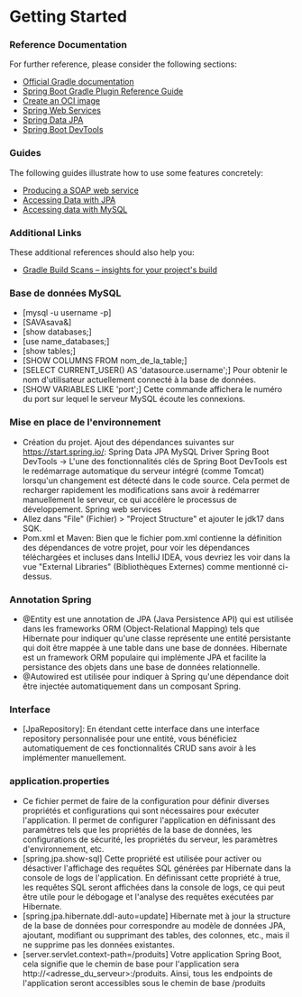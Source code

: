 # Getting Started

### Reference Documentation
For further reference, please consider the following sections:

* [Official Gradle documentation](https://docs.gradle.org)
* [Spring Boot Gradle Plugin Reference Guide](https://docs.spring.io/spring-boot/docs/3.2.1/gradle-plugin/reference/html/)
* [Create an OCI image](https://docs.spring.io/spring-boot/docs/3.2.1/gradle-plugin/reference/html/#build-image)
* [Spring Web Services](https://docs.spring.io/spring-boot/docs/3.2.1/reference/htmlsingle/index.html#io.webservices)
* [Spring Data JPA](https://docs.spring.io/spring-boot/docs/3.2.1/reference/htmlsingle/index.html#data.sql.jpa-and-spring-data)
* [Spring Boot DevTools](https://docs.spring.io/spring-boot/docs/3.2.1/reference/htmlsingle/index.html#using.devtools)

### Guides
The following guides illustrate how to use some features concretely:

* [Producing a SOAP web service](https://spring.io/guides/gs/producing-web-service/)
* [Accessing Data with JPA](https://spring.io/guides/gs/accessing-data-jpa/)
* [Accessing data with MySQL](https://spring.io/guides/gs/accessing-data-mysql/)

### Additional Links
These additional references should also help you:

* [Gradle Build Scans – insights for your project's build](https://scans.gradle.com#gradle)


### Base de données MySQL

* [mysql -u username -p]
* [SAVAsava&]
* [show databases;]
* [use name_databases;]
* [show tables;]
* [SHOW COLUMNS FROM nom_de_la_table;]
* [SELECT CURRENT_USER() AS 'datasource.username';] Pour obtenir le nom d'utilisateur actuellement connecté à la base de données.
* [SHOW VARIABLES LIKE 'port';] Cette commande affichera le numéro du port sur lequel le serveur MySQL écoute les connexions.


### Mise en place de l'environnement

* Création du projet. Ajout des dépendances suivantes sur https://start.spring.io/:
Spring Data JPA
MySQL Driver
Spring Boot DevTools -> L'une des fonctionnalités clés de Spring Boot DevTools est le redémarrage automatique du serveur intégré (comme Tomcat) lorsqu'un changement est détecté dans le code source. Cela permet de recharger rapidement les modifications sans avoir à redémarrer manuellement le serveur, ce qui accélère le processus de développement.
Spring web services
* Allez dans "File" (Fichier) > "Project Structure" et ajouter le jdk17 dans SQK.
* Pom.xml et Maven: Bien que le fichier pom.xml contienne la définition des dépendances de votre projet, pour voir les dépendances téléchargées et incluses dans IntelliJ IDEA, vous devriez les voir dans la vue "External Libraries" (Bibliothèques Externes) comme mentionné ci-dessus.

### Annotation Spring

* @Entity est une annotation de JPA (Java Persistence API) qui est utilisée dans les frameworks ORM (Object-Relational Mapping) tels que Hibernate pour indiquer qu'une classe représente une entité persistante qui doit être mappée à une table dans une base de données. Hibernate est un framework ORM populaire qui implémente JPA et facilite la persistance des objets dans une base de données relationnelle.
* @Autowired est utilisée pour indiquer à Spring qu'une dépendance doit être injectée automatiquement dans un composant Spring.
### Interface

* [JpaRepository]: En étendant cette interface dans une interface repository personnalisée pour une entité, vous bénéficiez automatiquement de ces fonctionnalités CRUD sans avoir à les implémenter manuellement.

### application.properties

* Ce fichier permet de faire de la configuration pour définir diverses propriétés et configurations qui sont nécessaires pour exécuter l'application. Il permet de configurer l'application en définissant des paramètres tels que les propriétés de la base de données, les configurations de sécurité, les propriétés du serveur, les paramètres d'environnement, etc.
* [spring.jpa.show-sql] Cette propriété est utilisée pour activer ou désactiver l'affichage des requêtes SQL générées par Hibernate dans la console de logs de l'application. En définissant cette propriété à true, les requêtes SQL seront affichées dans la console de logs, ce qui peut être utile pour le débogage et l'analyse des requêtes exécutées par Hibernate.
* [spring.jpa.hibernate.ddl-auto=update] Hibernate met à jour la structure de la base de données pour correspondre au modèle de données JPA, ajoutant, modifiant ou supprimant des tables, des colonnes, etc., mais il ne supprime pas les données existantes.
* [server.servlet.context-path=/produits] Votre application Spring Boot, cela signifie que le chemin de base pour l'application sera http://<adresse_du_serveur>:<port>/produits. Ainsi, tous les endpoints de l'application seront accessibles sous le chemin de base /produits